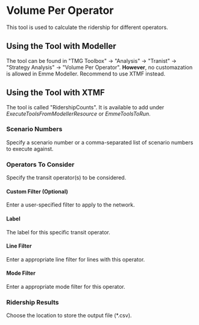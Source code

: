 # **Volume Per Operator**
This tool is used to calculate the ridership for different operators.

## **Using the Tool with Modeller**
The tool can be found in "TMG Toolbox" -> "Analysis" -> "Tranist" -> "Strategy Analysis" -> "Volume Per Operator". **However**, no customazation is allowed in Emme Modeller. Recommend to use XTMF instead.


## **Using the Tool with XTMF**
The tool is called "RidershipCounts".  It is available to add under *ExecuteToolsFromModellerResource* or *EmmeToolsToRun*.

### Scenario Numbers
Specify a scenario number or a comma-separated list of scenario numbers to execute against.

### Operators To Consider
Specify the transit operator(s) to be considered.
#### Custom Filter (Optional)
Enter a user-specified filter to apply to the network.
#### Label
The label for this specific transit operator. 
#### Line Filter
Enter a appropriate line filter for lines with this operator.
#### Mode Filter
Enter a appropriate mode filter for this operator.

### Ridership Results
Choose the location to store the output file (*.csv).

